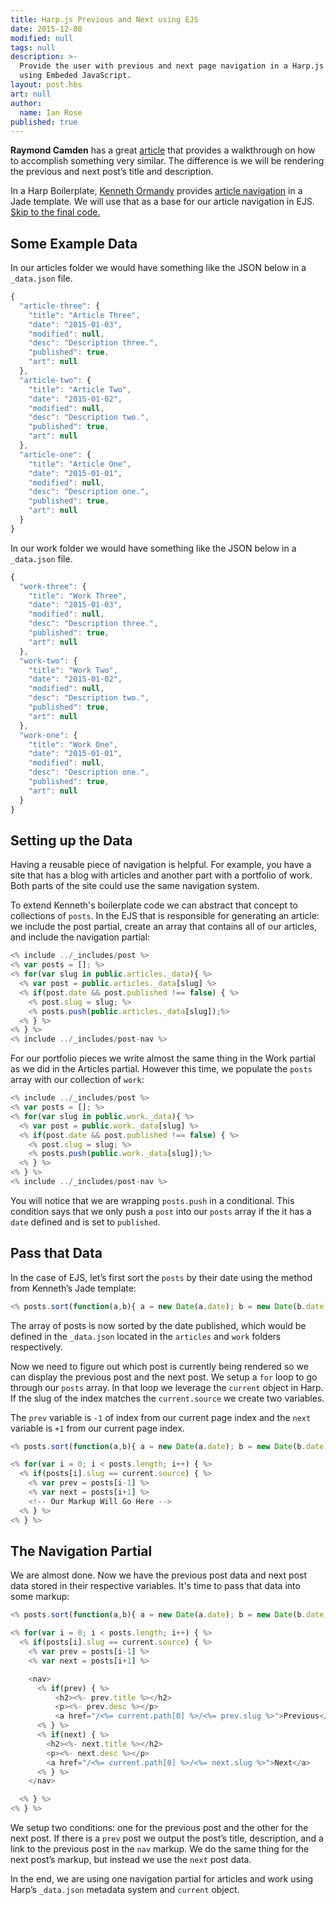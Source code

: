```yaml
---
title: Harp.js Previous and Next using EJS
date: 2015-12-08
modified: null
tags: null
description: >-
  Provide the user with previous and next page navigation in a Harp.js site
  using Embeded JavaScript.
layout: post.hbs
art: null
author:
  name: Ian Rose
published: true
---
```


**Raymond Camden** has a great [article](http://www.raymondcamden.com/2014/02/26/Creating-NextPrevious-Links-in-HarpJS) that provides a walkthrough on how to accomplish something very similar. The difference is we will be rendering the previous and next post’s title and description.

In a Harp Boilerplate, [Kenneth Ormandy](http://kennethormandy.com/) provides [article navigation](https://github.com/kennethormandy/hb-remedy/blob/master/public/_shared/article-nav.jade) in a Jade template. We will use that as a base for our article navigation in EJS. [Skip to the final code.](#the-navigation-partial)

## Some Example Data

In our articles folder we would have something like the JSON below in a `_data.json` file.

```js
{
  "article-three": {
    "title": "Article Three",
    "date": "2015-01-03",
    "modified": null,
    "desc": "Description three.",
    "published": true,
    "art": null
  },
  "article-two": {
    "title": "Article Two",
    "date": "2015-01-02",
    "modified": null,
    "desc": "Description two.",
    "published": true,
    "art": null
  },
  "article-one": {
    "title": "Article One",
    "date": "2015-01-01",
    "modified": null,
    "desc": "Description one.",
    "published": true,
    "art": null
  }
}
```

In our work folder we would have something like the JSON below in a `_data.json` file.

```js
{
  "work-three": {
    "title": "Work Three",
    "date": "2015-01-03",
    "modified": null,
    "desc": "Description three.",
    "published": true,
    "art": null
  },
  "work-two": {
    "title": "Work Two",
    "date": "2015-01-02",
    "modified": null,
    "desc": "Description two.",
    "published": true,
    "art": null
  },
  "work-one": {
    "title": "Work One",
    "date": "2015-01-01",
    "modified": null,
    "desc": "Description one.",
    "published": true,
    "art": null
  }
}
```

## Setting up the Data

Having a reusable piece of navigation is helpful. For example, you have a site that has a blog with articles and another part with a portfolio of work. Both parts of the site could use the same navigation system.

To extend Kenneth's boilerplate code we can abstract that concept to collections of `posts`. In the EJS that is responsible for generating an article: we include the post partial, create an array that contains all of our articles, and include the navigation partial:

```js
<% include ../_includes/post %>
<% var posts = []; %>
<% for(var slug in public.articles._data){ %>
  <% var post = public.articles._data[slug] %>
  <% if(post.date && post.published !== false) { %>
    <% post.slug = slug; %>
    <% posts.push(public.articles._data[slug]);%>
  <% } %>
<% } %>
<% include ../_includes/post-nav %>
```
For our portfolio pieces we write almost the same thing in the Work partial as we did in the Articles partial. However this time, we populate the `posts` array with our collection of `work`:

```js
<% include ../_includes/post %>
<% var posts = []; %>
<% for(var slug in public.work._data){ %>
  <% var post = public.work._data[slug] %>
  <% if(post.date && post.published !== false) { %>
    <% post.slug = slug; %>
    <% posts.push(public.work._data[slug]);%>
  <% } %>
<% } %>
<% include ../_includes/post-nav %>
```

You will notice that we are wrapping `posts.push` in a conditional. This condition says that we only push a `post` into our `posts` array if the it has a `date` defined and is set to `published`.

## Pass that Data

In the case of EJS, let’s first sort the `posts` by their date using the method from Kenneth’s Jade template:

```js
<% posts.sort(function(a,b){ a = new Date(a.date); b = new Date(b.date); return b<a?-1:b>a?1:0; }).slice(0, 10) %>
```

The array of posts is now sorted by the date published, which would be defined in the `_data.json` located in the `articles` and `work` folders respectively.

Now we need to figure out which post is currently being rendered so we can display the previous post and the next post. We setup a `for` loop to go through our `posts` array. In that loop we leverage the `current` object in Harp. If the slug of the index matches the `current.source` we create two variables.

The `prev` variable is `-1` of index from our current page index and the `next` variable is `+1` from our current page index.

```js
<% posts.sort(function(a,b){ a = new Date(a.date); b = new Date(b.date); return b<a?-1:b>a?1:0; }).slice(0, 10) %>

<% for(var i = 0; i < posts.length; i++) { %>
  <% if(posts[i].slug == current.source) { %>
    <% var prev = posts[i-1] %>
    <% var next = posts[i+1] %>
    <!-- Our Markup Will Go Here -->
  <% } %>
<% } %>
```

## The Navigation Partial<a id="the-navigation-partial"></a>

We are almost done. Now we have the previous post data and next post data stored in their respective variables. It's time to pass that data into some markup:

```js
<% posts.sort(function(a,b){ a = new Date(a.date); b = new Date(b.date); return b<a?-1:b>a?1:0; }).slice(0, 10) %>

<% for(var i = 0; i < posts.length; i++) { %>
  <% if(posts[i].slug == current.source) { %>
    <% var prev = posts[i-1] %>
    <% var next = posts[i+1] %>

    <nav>
      <% if(prev) { %>
          <h2><%- prev.title %></h2>
          <p><%- prev.desc %></p>
          <a href="/<%= current.path[0] %>/<%= prev.slug %>">Previous</a>
      <% } %>
      <% if(next) { %>
        <h2><%- next.title %></h2>
        <p><%- next.desc %></p>
        <a href="/<%= current.path[0] %>/<%= next.slug %>">Next</a>
      <% } %>
    </nav>

  <% } %>
<% } %>
```

We setup two conditions: one for the previous post and the other for the next post. If there is a `prev` post we output the post’s title, description, and a link to the previous post in the `nav` markup. We do the same thing for the next post’s markup, but instead we use the `next` post data.

In the end, we are using one navigation partial for articles and work using Harp’s `_data.json` metadata system and `current` object.
